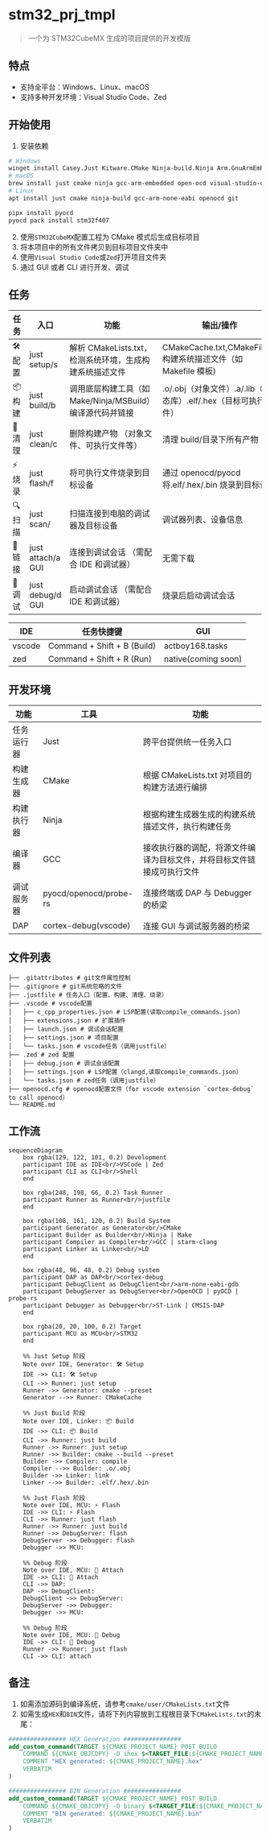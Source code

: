 # stm32_prj_tmpl

> 一个为 STM32CubeMX 生成的项目提供的开发模版

## 特点

- 支持全平台：Windows、Linux、macOS
- 支持多种开发环境：Visual Studio Code、Zed

## 开始使用

1. 安装依赖

```sh
# Windows
winget install Casey.Just Kitware.CMake Ninja-build.Ninja Arm.GnuArmEmbeddedToolchain Microsoft.VisualStudioCode Git.Git
# macOS
brew install just cmake ninja gcc-arm-embedded open-ocd visual-studio-code git
# Linux
apt install just cmake ninja-build gcc-arm-none-eabi openocd git
```

```sh
pipx install pyocd
pyocd pack install stm32f407
```

2. 使用`STM32CubeMX`配置工程为 CMake 模式后生成目标项目
3. 将本项目中的所有文件拷贝到目标项目文件夹中
4. 使用`Visual Studio Code`或`Zed`打开项目文件夹
5. 通过 GUI 或者 CLI 进行开发、调试

## 任务

| 任务     | 入口              | 功能                                                          | 输出/操作                                                       |
| -------- | ----------------- | ------------------------------------------------------------- | --------------------------------------------------------------- |
| 🛠️ 配置  | just setup/s      | 解析 CMakeLists.txt，检测系统环境，生成构建系统描述文件       | CMakeCache.txt,CMakeFiles/,构建系统描述文件（如 Makefile 模板)  |
| 📦 构建  | just build/b      | 调用底层构建工具（如 Make/Ninja/MSBuild）​ 编译源代码并链接 ​ | .o/.obj（对象文件）.a/.lib（静态库）.elf/.hex（目标可执行文件） |
| 🧹 清理  | just clean/c      | 删除构建产物 ​（对象文件、可执行文件等）                      | 清理 build/目录下所有产物                                       |
| ⚡️ 烧录 | just flash/f      | 将可执行文件烧录到目标设备                                    | 通过 openocd/pyocd 将.elf/.hex/.bin 烧录到目标设备              |
| 🔍 扫描  | just scan/        | 扫描连接到电脑的调试器及目标设备                       | 调试器列表、设备信息                                                        |
| 🔗 链接  | just attach/a GUI | 连接到调试会话 ​（需配合 IDE 和调试器）                       | 无需下载                                                        |
| 🐞 调试  | just debug/d GUI  | 启动调试会话 ​（需配合 IDE 和调试器）                         | 烧录后启动调试会话                                              |

| IDE    | 任务快捷键                  | GUI                 |
| ------ | --------------------------- | ------------------- |
| vscode | Command + Shift + B (Build) | actboy168.tasks     |
| zed    | Command + Shift + R (Run)   | native(coming soon) |

## 开发环境

| 功能       | 工具                 | 功能                                                                   |
| ---------- | -------------------- | ---------------------------------------------------------------------- |
| 任务运行器 | Just                 | 跨平台提供统一任务入口                                                 |
| 构建生成器 | CMake                | 根据 CMakeLists.txt 对项目的构建方法进行编排                           |
| 构建执行器 | Ninja                | 根据构建生成器生成的构建系统描述文件，执行构建任务                     |
| 编译器     | GCC                  | 接收执行器的调配，将源文件编译为目标文件，并将目标文件链接成可执行文件 |
| 调试服务器 | pyocd/openocd/probe-rs        | 连接终端或 DAP 与 Debugger 的桥梁                                      |
| DAP        | cortex-debug(vscode) | 连接 GUI 与调试服务器的桥梁                                            |

## 文件列表

```
├── .gitattributes # git文件属性控制
├── .gitignore # git系统忽略的文件
├── .justfile # 任务入口（配置、构建、清理、烧录）
├── .vscode # vscode配置
│   ├── c_cpp_properties.json # LSP配置(读取compile_commands.json)
│   ├── extensions.json # 扩展插件
│   ├── launch.json # 调试会话配置
│   ├── settings.json # 项目配置
│   └── tasks.json # vscode任务（调用justfile）
├── .zed # zed 配置
│   ├── debug.json # 调试会话配置
│   ├── settings.json # LSP配置（clangd,读取compile_commands.json）
│   └── tasks.json # zed任务（调用justfile）
├── openocd.cfg # openocd配置文件（for vscode extension `cortex-debug` to call openocd）
└── README.md
```

## 工作流

```mermaid
sequenceDiagram
    box rgba(129, 122, 101, 0.2) Development
    participant IDE as IDE<br/>VSCode | Zed
    participant CLI as CLI<br/>Shell
    end

    box rgba(248, 198, 66, 0.2) Task Runner
    participant Runner as Runner<br/>justfile
    end

    box rgba(108, 161, 120, 0.2) Build System
    participant Generator as Generator<br/>CMake
    participant Builder as Builder<br/>Ninja | Make
    participant Compiler as Compiler<br/>GCC | starm-clang
    participant Linker as Linker<br/>LD
    end

    box rgba(48, 96, 48, 0.2) Debug system
    participant DAP as DAP<br/>cortex-debug
    participant DebugClient as DebugClient<br/>arm-none-eabi-gdb
    participant DebugServer as DebugServer<br/>OpenOCD | pyOCD | probe-rs
    participant Debugger as Debugger<br/>ST-Link | CMSIS-DAP
    end

    box rgba(20, 20, 100, 0.2) Target
    participant MCU as MCU<br/>STM32
    end

    %% Just Setup 阶段
    Note over IDE, Generator: 🛠️ Setup
    IDE ->> CLI: 🛠️ Setup
    CLI ->> Runner: just setup
    Runner ->> Generator: cmake --preset
    Generator -->> Runner: CMakeCache

    %% Just Build 阶段
    Note over IDE, Linker: 📦 Build
    IDE ->> CLI: 📦 Build
    CLI ->> Runner: just build
    Runner ->> Runner: just setup
    Runner ->> Builder: cmake --build --preset
    Builder ->> Compiler: compile
    Compiler -->> Builder: .o/.obj
    Builder ->> Linker: link
    Linker -->> Builder: .elf/.hex/.bin

    %% Just Flash 阶段
    Note over IDE, MCU: ⚡️ Flash
    IDE ->> CLI: ⚡️ Flash
    CLI ->> Runner: just flash
    Runner ->> Runner: just build
    Runner ->> DebugServer: flash
    DebugServer ->> Debugger: flash
    Debugger ->> MCU:

    %% Debug 阶段
    Note over IDE, MCU: 🔗 Attach
    IDE ->> CLI: 🔗 Attach
    CLI ->> DAP:
    DAP ->> DebugClient:
    DebugClient ->> DebugServer:
    DebugServer ->> Debugger:
    Debugger ->> MCU:

    %% Debug 阶段
    Note over IDE, MCU: 🐞 Debug
    IDE ->> CLI: 🐞 Debug
    Runner ->> Runner: just flash
    CLI ->> CLI: attach
```

## 备注

1. 如需添加源码到编译系统，请参考`cmake/user/CMakeLists.txt`文件
2. 如需生成`HEX`和`BIN`文件，请将下列内容放到工程根目录下`CMakeLists.txt`的末尾：

```cmake
################ HEX Generation ################
add_custom_command(TARGET ${CMAKE_PROJECT_NAME} POST_BUILD
    COMMAND ${CMAKE_OBJCOPY} -O ihex $<TARGET_FILE:${CMAKE_PROJECT_NAME}> ${CMAKE_PROJECT_NAME}.hex
    COMMENT "HEX generated: ${CMAKE_PROJECT_NAME}.hex"
    VERBATIM
)

################ BIN Generation ################
add_custom_command(TARGET ${CMAKE_PROJECT_NAME} POST_BUILD
    COMMAND ${CMAKE_OBJCOPY} -O binary $<TARGET_FILE:${CMAKE_PROJECT_NAME}> ${CMAKE_PROJECT_NAME}.bin
    COMMENT "BIN generated: ${CMAKE_PROJECT_NAME}.bin"
    VERBATIM
)
```
